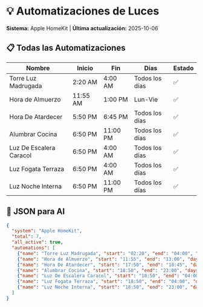 # 💡 Automatizaciones de Luces

**Sistema:** Apple HomeKit | **Última actualización:** 2025-10-06

## 📋 Todas las Automatizaciones

| Nombre | Inicio | Fin | Días | Estado |
|--------|--------|-----|------|--------|
| Torre Luz Madrugada | 2:20 AM | 4:00 AM | Todos los días | ✅ |
| Hora de Almuerzo | 11:55 AM | 1:00 PM | Lun-Vie | ✅ |
| Hora De Atardecer | 5:50 PM | 6:45 PM | Todos los días | ✅ |
| Alumbrar Cocina | 6:50 PM | 11:00 PM | Todos los días | ✅ |
| Luz De Escalera Caracol | 6:50 PM | 4:00 AM | Todos los días | ✅ |
| Luz Fogata Terraza | 6:50 PM | 4:00 AM | Todos los días | ✅ |
| Luz Noche Interna | 6:50 PM | 11:00 PM | Todos los días | ✅ |

## 🤖 JSON para AI

```json
{
  "system": "Apple HomeKit",
  "total": 7,
  "all_active": true,
  "automations": [
    {"name": "Torre Luz Madrugada", "start": "02:20", "end": "04:00", "days": "daily", "zone": "torre"},
    {"name": "Hora de Almuerzo", "start": "11:55", "end": "13:00", "days": "weekdays", "zone": "general"},
    {"name": "Hora De Atardecer", "start": "17:50", "end": "18:45", "days": "daily", "zone": "general"},
    {"name": "Alumbrar Cocina", "start": "18:50", "end": "23:00", "days": "daily", "zone": "cocina"},
    {"name": "Luz De Escalera Caracol", "start": "18:50", "end": "04:00", "days": "daily", "zone": "escalera"},
    {"name": "Luz Fogata Terraza", "start": "18:50", "end": "04:00", "days": "daily", "zone": "terraza"},
    {"name": "Luz Noche Interna", "start": "18:50", "end": "23:00", "days": "daily", "zone": "interior"}
  ]
}
```
